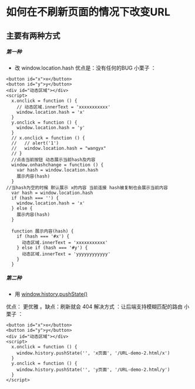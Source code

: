 # 如何在不刷新页面的情况下改变URL
## 主要有两种方式
##### 第一种
* 改 window.location.hash  优点是：没有任何的BUG 
小栗子 ：
```
<button id="x">x</button>
<button id="y">y</button>
<div id="动态区域"></div>
<script>
  x.onclick = function () {
    // 动态区域.innerText = 'xxxxxxxxxxx'
    window.location.hash = 'x'
  }
  y.onclick = function () {
    window.location.hash = 'y'
  }
  // x.onclick = function () {
  //   // alert('1')
  //   window.location.hash = "wangyx"
  // }
  //点击当前按钮 动态展示当前hash及内容
  window.onhashchange = function () {
    var hash = window.location.hash
    展示内容(hash)
  }
//当hash为空的时候 默认展示 x的内容 当前连接 hash被复制也会展示当前内容 
  var hash = window.location.hash
  if (hash === '') {
    window.location.hash = 'x'
  } else {
    展示内容(hash)
  }

  function 展示内容(hash) {
    if (hash === '#x') {
      动态区域.innerText = 'xxxxxxxxxxx'
    } else if (hash === '#y') {
      动态区域.innerText = 'yyyyyyyyyyyy'
    }
  }
```
##### 第二种

* 用 [window.history.pushState()](https://developer.mozilla.org/zh-CN/docs/Web/API/History_API#%E6%B7%BB%E5%8A%A0%E5%92%8C%E4%BF%AE%E6%94%B9%E5%8E%86%E5%8F%B2%E8%AE%B0%E5%BD%95%E4%B8%AD%E7%9A%84%E6%9D%A1%E7%9B%AE "null")

优点： 更优雅 。缺点：刷新就会 404  解决方式 ：让后端支持模糊匹配的路由 
小栗子 ：
```
<button id="x">x</button>
<button id="y">y</button>
<div id="动态区域"></div>
<script>
  x.onclick = function () {
    window.history.pushState('', 'x页面', '/URL-demo-2.html/x')
  }
  y.onclick = function () {
    window.history.pushState('', 'y页面', '/URL-demo-2.html/y')
  }
</script>
```
